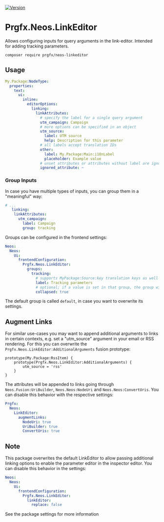 [![Version](https://poser.pugx.org/prgfx/neos-linkeditor/version)](//packagist.org/packages/prgfx/neos-linkeditor)

# Prgfx.Neos.LinkEditor

Allows configuring inputs for query arguments in the link-editor.
Intended for adding tracking parameters.

`composer require prgfx/neos-linkeditor`

## Usage
```yaml
My.Package:NodeType:
  properties:
    text:
      ui:
        inline:
          editorOptions:
            linking:
              linkAttributes:
                # specify the label for a single query argument
                utm_campaign: Campaign
                # more options can be specified in an object
                utm_source:
                  label: UTM source
                  help: Description for this parameter
                # all labels accept translation IDs
                other:
                  label: My.Package:Main:i18nLabel
                  placeholder: Example value
                # unset attributes or attributes without label are ignored
                ignored_attribute: ~
```

### Group Inputs
In case you have multiple types of inputs, you can group them in a "meaningful" way:
```yaml
# ...
   linking:
    linkAttributes:
      utm_campaign:
        label: Campaign
        group: tracking
```
Groups can be configured in the frontend settings:
```yaml
Neos:
  Neos:
    Ui:
      frontendConfiguration:
        Prgfx.Neos.LinkEditor:
          groups:
            tracking:
              # supports MyPackage:Source:key translation keys as well
              label: Tracking parameters
              # optional; if a value is set in that group, the group will always be expanded
              collapsed: true
```
The default group is called `default`, in case you want to overwrite its settings.

## Augment Links
For similar use-cases you may want to append additional arguments to links in certain contexts, e.g. set a "utm_source" argument in your email or RSS rendering.
For this you can overwrite the `Prgfx.Neos.LinkEditor:AdditionalArguments` fusion prototype:
```neosfusion
prototype(My.Package:RssItem) {
    prototype(Prgfx.Neos.LinkEditor:AdditionalArguments) {
        utm_source = 'rss'
    }
}
```

The attributes will be appended to links going through `Neos.Fusion:UriBuilder`, `Neos.Neos:NodeUri` and `Neos.Neos:ConvertUris`.
You can disable this behavior with the respective settings:
```yaml
Prgfx:
  Neos:
    LinkEditor:
      augmentLinks:
        NodeUri: true
        UriBuilder: true
        ConvertUris: true
```

## Note
This package overwrites the default LinkEditor to allow passing additional linking options to enable the parameter editor in the inspector editor.
You can disable this behavior in the settings:
```yaml
Neos:
  Neos:
    Ui:
      frontendConfiguration:
        Prgfx.Neos.LinkEditor:
          linkEditor:
            replace: false
```
See the package settings for more information
